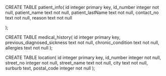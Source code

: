CREATE TABLE patient_info(
    id integer primary key,
    id_number integer not null,
    patient_name  text not null,
    patient_lastName text not null,
    contact_no text not null,
    reason text not null

);

CREATE TABLE medical_history(
    id integer primary key,
    previous_diagnosed_sickness text not null,
    chronic_condition text not null,
    allergies text not null
);

CREATE TABLE location(
    id integer primary key,
    id_number integer not null,
    street_no integer not null,
    street_name text not null,
    city text not null,
    surburb text,
    postal_code integer not null
);